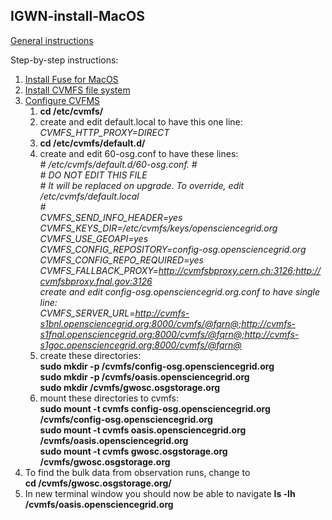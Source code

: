 ## IGWN-install-MacOS

[General instructions](https://computing.docs.ligo.org/conda/)

Step-by-step instructions:

1. [Install Fuse for MacOS](https://osxfuse.github.io/)
2. [Install CVMFS file system](https://ecsft.cern.ch/dist/cvmfs/cvmfs-2.3.5/cvmfs-2.3.5.pkg)
3. [Configure CVFMS](https://www.gw-openscience.org/cvmfs/)
   1. **cd /etc/cvmfs/**
   2. create and edit default.local to have this one line:  
   *CVMFS_HTTP_PROXY=DIRECT*
   3. **cd /etc/cvmfs/default.d/**
   4. create and edit 60-osg.conf to have these lines:  
 *\# /etc/cvmfs/default.d/60-osg.conf. 
 \#  
 \# DO NOT EDIT THIS FILE  
 \# It will be replaced on upgrade. To override, edit /etc/cvmfs/default.local  
 \#  
 CVMFS_SEND_INFO_HEADER=yes  
 CVMFS_KEYS_DIR=/etc/cvmfs/keys/opensciencegrid.org  
 CVMFS_USE_GEOAPI=yes  
 CVMFS_CONFIG_REPOSITORY=config-osg.opensciencegrid.org   
 CVMFS_CONFIG_REPO_REQUIRED=yes  
 CVMFS_FALLBACK_PROXY=http://cvmfsbproxy.cern.ch:3126;http://cvmfsbproxy.fnal.gov:3126  
 create and edit config-osg.opensciencegrid.org.conf to have single line:  
 CVMFS_SERVER_URL=http://cvmfs-s1bnl.opensciencegrid.org:8000/cvmfs/@fqrn@;http://cvmfs-s1fnal.opensciencegrid.org:8000/cvmfs/@fqrn@;http://cvmfs-s1goc.opensciencegrid.org:8000/cvmfs/@fqrn@*  
   5. create these directories:  
   **sudo mkdir -p /cvmfs/config-osg.opensciencegrid.org**  
   **sudo mkdir -p /cvmfs/oasis.opensciencegrid.org**  
   **sudo mkdir /cvmfs/gwosc.osgstorage.org**
   6. mount these directories to cvmfs:  
   **sudo mount -t cvmfs config-osg.opensciencegrid.org /cvmfs/config-osg.opensciencegrid.org**  
   **sudo mount -t cvmfs oasis.opensciencegrid.org /cvmfs/oasis.opensciencegrid.org**  
   **sudo mount -t cvmfs gwosc.osgstorage.org /cvmfs/gwosc.osgstorage.org**   
4. To find the bulk data from observation runs, change to    
   **cd /cvmfs/gwosc.osgstorage.org/**
5. In new terminal window you should now be able to navigate 
   **ls -lh /cvmfs/oasis.opensciencegrid.org**
   
   
   
   
